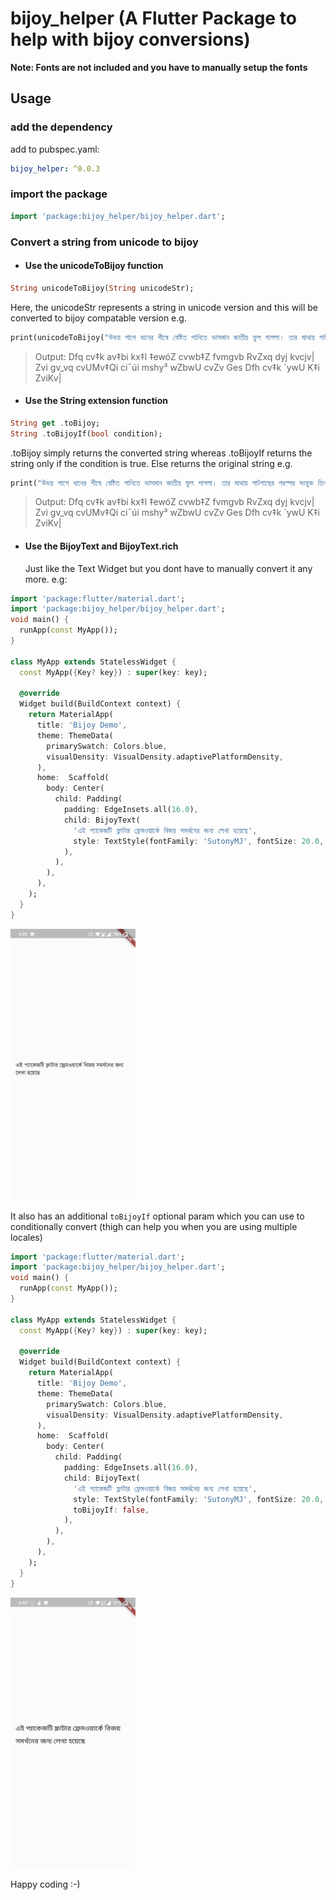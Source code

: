 # bijoy_helper (A Flutter Package to help with bijoy conversions)

**Note: Fonts are not included and you have to manually setup the fonts**

## Usage

### add the dependency

add to pubspec.yaml:

```yaml
bijoy_helper: ^0.0.3
```

### import the package

```dart
import 'package:bijoy_helper/bijoy_helper.dart';
```

### Convert a string from unicode to bijoy

- #### Use the unicodeToBijoy function

```dart
String unicodeToBijoy(String unicodeStr);
```

Here, the unicodeStr represents a string in unicode version and this will be converted to bijoy compatable version
e.g.

```dart
print(unicodeToBijoy("উভয় পাশে ধানের শীষে বেষ্টিত পানিতে ভাসমান জাতীয় ফুল শাপলা। তার মাথায় পাটগাছের পরস্পর সংযুক্ত তিনটি পাতা এবং উভয পাশে দুটি করে তারকা।"));
```

> Output: Dfq cv‡k av‡bi kx‡l ‡ewóZ cvwb‡Z fvmgvb RvZxq dyj kvcjv| Zvi gv_vq cvUMv‡Qi ci¯úi mshy³ wZbwU cvZv Ges Dfh cv‡k `ywU K‡i ZviKv|

- #### Use the String extension function

```dart
String get .toBijoy;
String .toBijoyIf(bool condition);
```

.toBijoy simply returns the converted string whereas .toBijoyIf returns the string only if the condition is true. Else returns the original string
e.g.

```dart
print("উভয় পাশে ধানের শীষে বেষ্টিত পানিতে ভাসমান জাতীয় ফুল শাপলা। তার মাথায় পাটগাছের পরস্পর সংযুক্ত তিনটি পাতা এবং উভয পাশে দুটি করে তারকা।".toBijoy);
```

> Output: Dfq cv‡k av‡bi kx‡l ‡ewóZ cvwb‡Z fvmgvb RvZxq dyj kvcjv| Zvi gv_vq cvUMv‡Qi ci¯úi mshy³ wZbwU cvZv Ges Dfh cv‡k `ywU K‡i ZviKv|

- #### Use the BijoyText and BijoyText.rich
  Just like the Text Widget but you dont have to manually convert it any more.
  e.g:

```dart
import 'package:flutter/material.dart';
import 'package:bijoy_helper/bijoy_helper.dart';
void main() {
  runApp(const MyApp());
}

class MyApp extends StatelessWidget {
  const MyApp({Key? key}) : super(key: key);

  @override
  Widget build(BuildContext context) {
    return MaterialApp(
      title: 'Bijoy Demo',
      theme: ThemeData(
        primarySwatch: Colors.blue,
        visualDensity: VisualDensity.adaptivePlatformDensity,
      ),
      home:  Scaffold(
        body: Center(
          child: Padding(
            padding: EdgeInsets.all(16.0),
            child: BijoyText(
              'এই প্যাকেজটি ফ্লাটার ফ্রেমওয়ার্কে বিজয় সমর্থনের জন্য লেখা হয়েছে',
              style: TextStyle(fontFamily: 'SutonyMJ', fontSize: 20.0, height: 1.2),
            ),
          ),
        ),
      ),
    );
  }
}
```

<img src="screenshots/ss_with_bijoy.jpg" alt="ss_with_bijoy" style="width:200px;"/>

It also has an additional `toBijoyIf` optional param which you can use to conditionally convert (thigh can help you when you are using multiple locales)

```dart
import 'package:flutter/material.dart';
import 'package:bijoy_helper/bijoy_helper.dart';
void main() {
  runApp(const MyApp());
}

class MyApp extends StatelessWidget {
  const MyApp({Key? key}) : super(key: key);

  @override
  Widget build(BuildContext context) {
    return MaterialApp(
      title: 'Bijoy Demo',
      theme: ThemeData(
        primarySwatch: Colors.blue,
        visualDensity: VisualDensity.adaptivePlatformDensity,
      ),
      home:  Scaffold(
        body: Center(
          child: Padding(
            padding: EdgeInsets.all(16.0),
            child: BijoyText(
              'এই প্যাকেজটি ফ্লাটার ফ্রেমওয়ার্কে বিজয় সমর্থনের জন্য লেখা হয়েছে',
              style: TextStyle(fontFamily: 'SutonyMJ', fontSize: 20.0, height: 1.2),
              toBijoyIf: false,
            ),
          ),
        ),
      ),
    );
  }
}
```

<img src="screenshots/ss_without_bijoy.jpg" alt="ss_without_bijoy" style="width:200px;"/>

Happy coding :-)
